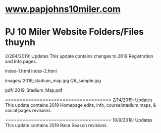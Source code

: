 # www.papjohns10miler.com
PJ 10 Miler Website Folders/Files
thuynh
=====================================
2/284/2019: Updates
This update contains changes to 2019 Registration and Info pages.

index-1.html
index-2.html

images/
2019_stadium_map.jpg
QR_sample.jpg

pdf/
2019_Stadium_Map.pdf

=====================================
2/14/2019: Updates
This update contains 2019 Homepage edits, info, course/stadium maps, & social pages revisions.

=====================================
10/9/2018: Updates
This update contains 2019 Race Season revisions.

